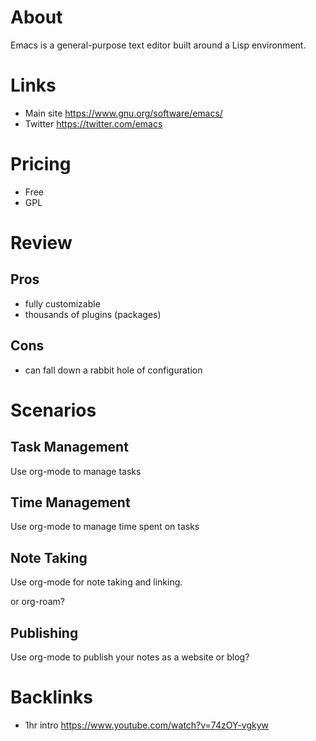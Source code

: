 # About

Emacs is a general-purpose text editor built around a Lisp environment.

# Links

- Main site https://www.gnu.org/software/emacs/
- Twitter https://twitter.com/emacs

# Pricing

- Free
- GPL

# Review

## Pros

- fully customizable
- thousands of plugins (packages)

## Cons

- can fall down a rabbit hole of configuration

# Scenarios

## Task Management

Use org-mode to manage tasks

## Time Management

Use org-mode to manage time spent on tasks

## Note Taking

Use org-mode for note taking and linking.

or org-roam?

## Publishing

Use org-mode to publish your notes as a website or blog?

# Backlinks

- 1hr intro https://www.youtube.com/watch?v=74zOY-vgkyw
